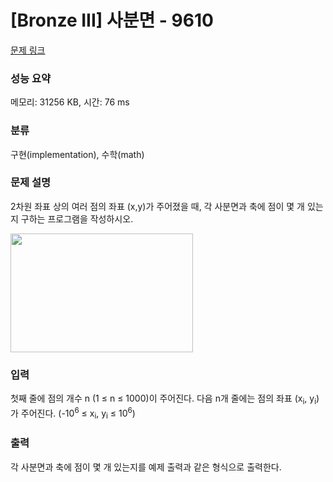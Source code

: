 # [Bronze III] 사분면 - 9610 

[문제 링크](https://www.acmicpc.net/problem/9610) 

### 성능 요약

메모리: 31256 KB, 시간: 76 ms

### 분류

구현(implementation), 수학(math)

### 문제 설명

<p>2차원 좌표 상의 여러 점의 좌표 (x,y)가 주어졌을 때, 각 사분면과 축에 점이 몇 개 있는지 구하는 프로그램을 작성하시오.</p>

<p><img alt="" src="https://www.acmicpc.net/upload/images/quad.png" style="height:190px; width:292px"></p>

### 입력 

 <p>첫째 줄에 점의 개수 n (1 ≤ n ≤ 1000)이 주어진다. 다음 n개 줄에는 점의 좌표 (x<sub>i</sub>, y<sub>i</sub>)가 주어진다. (-10<sup>6</sup> ≤ x<sub>i</sub>, y<sub>i</sub> ≤ 10<sup>6</sup>)</p>

### 출력 

 <p>각 사분면과 축에 점이 몇 개 있는지를 예제 출력과 같은 형식으로 출력한다.</p>

